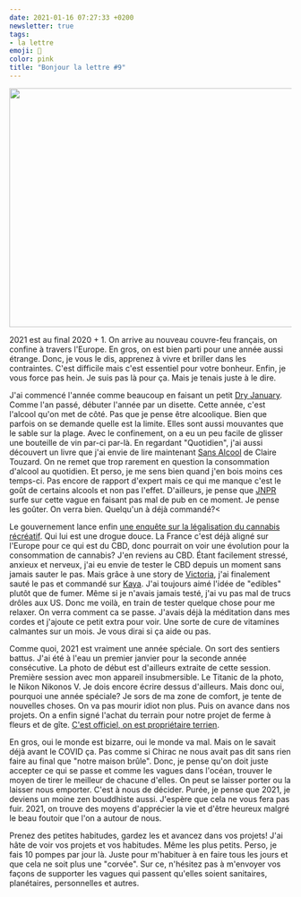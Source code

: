 ```yaml
---
date: 2021-01-16 07:27:33 +0200
newsletter: true
tags: 
- la lettre
emoji: 💌
color: pink
title: "Bonjour la lettre #9"
---
```

<img class="tl-email-image" data-id="4012730" height="427" src="https://gallery.tinyletterapp.com/a0d8b178d0758f62b0c01a8cd9fc5d00a4997449/images/10ac65bb-c902-404b-a9e8-5cfac540f0e6.jpeg" width="640"/>

2021 est au final 2020 + 1. On arrive au nouveau couvre-feu français, on confine à travers l'Europe. En gros, on est bien parti pour une année aussi étrange. Donc, je vous le dis, apprenez à vivre et briller dans les contraintes. C'est difficile mais c'est essentiel pour votre bonheur. Enfin, je vous force pas hein. Je suis pas là pour ça. Mais je tenais juste à le dire.

J'ai commencé l'année comme beaucoup en faisant un petit <a href="https://en.wikipedia.org/wiki/Dry_January">Dry January</a>. Comme l'an passé, débuter l'année par un disette. Cette année, c'est l'alcool qu'on met de côté. Pas que je pense être alcoolique. Bien que parfois on se demande quelle est la limite. Elles sont aussi mouvantes que le sable sur la plage. Avec le confinement, on a eu un peu facile de glisser une bouteille de vin par-ci par-là. En regardant "Quotidien", j'ai aussi découvert un livre que j'ai envie de lire maintenant <a href="https://editions.flammarion.com/sans-alcool/9782080232762">Sans Alcool</a> de Claire Touzard. On ne remet que trop rarement en question la consommation d'alcool au quotidien. Et perso, je me sens bien quand j'en bois moins ces temps-ci. Pas encore de rapport d'expert mais ce qui me manque c'est le goût de certains alcools et non pas l'effet. D'ailleurs, je pense que <a href="https://www.jnprspirits.com">JNPR</a> surfe sur cette vague en faisant pas mal de pub en ce moment. Je pense les goûter. On verra bien. Quelqu'un à déjà commandé?<

Le gouvernement lance enfin <a href="https://www.assemblee-nationale.fr/dyn/actualites-accueil-hub/consultation-citoyenne-sur-le-cannabis-dit-recreatif">une enquête sur la légalisation du cannabis récréatif</a>. Qui lui est une drogue douce. La France c'est déjà aligné sur l'Europe pour ce qui est du CBD, donc pourrait on voir une évolution pour la consommation de cannabis? J'en reviens au CBD. Étant facilement stressé, anxieux et nerveux, j'ai eu envie de tester le CBD depuis un moment sans jamais sauter le pas. Mais grâce à une story de <a href="https://mangoandsalt.com/">Victoria</a>, j'ai finalement sauté le pas et commandé sur <a href="https://feelkaya.fr">Kaya</a>. J'ai toujours aimé l'idée de "edibles" plutôt que de fumer. Même si je n'avais jamais testé, j'ai vu pas mal de trucs drôles aux US. Donc me voilà, en train de tester quelque chose pour me relaxer. On verra comment ca se passe. J'avais déjà la méditation dans mes cordes et j'ajoute ce petit extra pour voir. Une sorte de cure de vitamines calmantes sur un mois. Je vous dirai si ça aide ou pas.

Comme quoi, 2021 est vraiment une année spéciale. On sort des sentiers battus. J'ai été à l'eau un premier janvier pour la seconde année consécutive. La photo de début est d'ailleurs extraite de cette session. Première session avec mon appareil insubmersible. Le Titanic de la photo, le Nikon Nikonos V. Je dois encore écrire dessus d'ailleurs. Mais donc oui, pourquoi une année spéciale? Je sors de ma zone de comfort, je tente de nouvelles choses. On va pas mourir idiot non plus. Puis on avance dans nos projets. On a enfin signé l'achat du terrain pour notre projet de ferme à fleurs et de gîte. <a href="https://yannickschutz.com/journal/2021-01-07/">C'est officiel, on est propriétaire terrien</a>.</p>
<p>En gros, oui le monde est bizarre, oui le monde va mal. Mais on le savait déjà avant le COVID ça. Pas comme si Chirac ne nous avait pas dit sans rien faire au final que "notre maison brûle". Donc, je pense qu'on doit juste accepter ce qui se passe et comme les vagues dans l'océan, trouver le moyen de tirer le meilleur de chacune d'elles. On peut se laisser porter ou la laisser nous emporter. C'est à nous de décider. Purée, je pense que 2021, je deviens un moine zen bouddhiste aussi. J'espère que cela ne vous fera pas fuir. 2021, on trouve des moyens d'apprécier la vie et d'être heureux malgré le beau foutoir que l'on a autour de nous.

Prenez des petites habitudes, gardez les et avancez dans vos projets! J'ai hâte de voir vos projets et vos habitudes. Même les plus petits. Perso, je fais 10 pompes par jour là. Juste pour m'habituer à en faire tous les jours et que cela ne soit plus une "corvée". Sur ce, n'hésitez pas à m'envoyer vos façons de supporter les vagues qui passent qu'elles soient sanitaires, planétaires, personnelles et autres.
